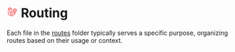 # <img src="/public/img/technologies/laravel.svg" width="25"> Routing

Each file in the [routes](https://laravel.com/docs/11.x/routing) folder typically serves a specific purpose, organizing routes based on their usage or context.
